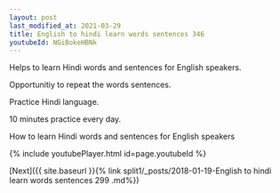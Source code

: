 ```yaml
---
layout: post
last_modified_at: 2021-03-29
title: English to hindi learn words sentences 346 
youtubeId: NGiBokeHBNk
---
```

 
 
Helps to learn Hindi words and sentences for English speakers.

Opportunitiy to repeat the words sentences. 

Practice Hindi language. 
 
10 minutes practice every day. 
 
How to learn Hindi words and sentences for English speakers 
 
{% include youtubePlayer.html id=page.youtubeId %}
 
 
[Next]({{ site.baseurl }}{% link  split1/_posts/2018-01-19-English to hindi learn words sentences 299 .md%})
 
